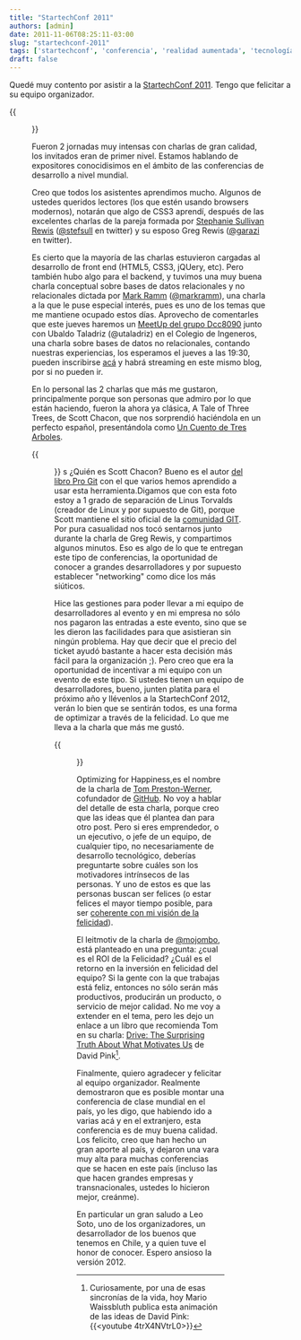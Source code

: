 ```yaml
---
title: "StartechConf 2011"
authors: [admin]
date: 2011-11-06T08:25:11-03:00
slug: "startechconf-2011"
tags: ['startechconf', 'conferencia', 'realidad aumentada', 'tecnología']
draft: false
---
```


Quedé muy contento por asistir a la [StartechConf 2011](http://www.startechconf.com/). Tengo que felicitar a su equipo
organizador.

{{<figure caption="con \@stefsull y \@garazi" src="startechconf.jpg">}}

Fueron 2 jornadas muy intensas con charlas de gran calidad, los
invitados eran de primer nivel. Estamos hablando de expositores
conocidisimos en el ámbito de las conferencias de desarrollo a nivel
mundial.

Creo que todos los asistentes aprendimos mucho. Algunos de ustedes
queridos lectores (los que estén usando browsers modernos), notarán que
algo de CSS3 aprendí, después de las excelentes charlas de la pareja
formada por [Stephanie Sullivan Rewis](http://www.w3conversions.com/)
([\@stefsull](https://twitter.com/#!/stefsull) en twitter) y su esposo
Greg Rewis ([\@garazi](https://twitter.com/#!/garazi) en twitter).

Es cierto que la mayoría de las charlas estuvieron cargadas al
desarrollo de front end (HTML5, CSS3, jQUery, etc). Pero también hubo
algo para el backend, y tuvimos una muy buena charla conceptual sobre
bases de datos relacionales y no relacionales dictada por [Mark Ramm](http://compoundthinking.com/blog/)
([\@markramm](https://twitter.com/#!/markramm)), una charla a la que le
puse especial interés, pues es uno de los temas que me mantiene ocupado
estos días. Aprovecho de comentarles que este jueves haremos un 
[MeetUp del grupo Dcc8090](http://www.meetup.com/dcc8090/) junto con Ubaldo
Taladriz (\@utaladriz) en el Colegio de Ingeneros, una charla sobre
bases de datos no relacionales, contando nuestras experiencias, los
esperamos el jueves a las 19:30, pueden inscribirse
[acá](http://www.meetup.com/dcc8090/events/39723222/) y habrá streaming
en este mismo blog, por si no pueden ir.

En lo personal las 2 charlas que más me gustaron, principalmente porque
son personas que admiro por lo que están haciendo, fueron la ahora ya
clásica, A Tale of Three Trees, de Scott Chacon, que nos sorprendió
haciéndola en un perfecto español, presentándola como [Un Cuento de Tres
Arboles](http://speakerdeck.com/u/schacon/p/un-cuento-de-tres-arboles).

{{<figure caption="Con Scott Chacon" src="with-chacon.jpg">}}
s
¿Quién es Scott Chacon? Bueno es el autor [del libro Pro Git](http://progit.org/book/) con el que varios hemos aprendido a usar
esta herramienta.Digamos que con esta foto estoy a 1 grado de separación
de Linus Torvalds (creador de Linux y por supuesto de Git), porque Scott
mantiene el sitio oficial de la [comunidad GIT](http://git-scm.com/).
Por pura casualidad nos tocó sentarnos junto durante la charla de Greg
Rewis, y compartimos algunos minutos. Eso es algo de lo que te entregan
este tipo de conferencias, la oportunidad de conocer a grandes
desarrolladores y por supuesto establecer "networking" como dice los
más siúticos.

Hice las gestiones para poder llevar a mi equipo de desarrolladores al
evento y en mi empresa no sólo nos pagaron las entradas a este evento,
sino que se les dieron las facilidades para que asistieran sin ningún
problema. Hay que decir que el precio del ticket ayudó bastante a hacer
esta decisión más fácil para la organización ;). Pero creo que era la
oportunidad de incentivar a mi equipo con un evento de este tipo. Si
ustedes tienen un equipo de desarrolladores, bueno, junten platita para
el próximo año y llévenlos a la StartechConf 2012, verán lo bien que se
sentirán todos, es una forma de optimizar a través de la felicidad. Lo
que me lleva a la charla que más me gustó.

{{<figure caption="Cerveza!! foto compartida por \@mojombo http://instagr.am/p/SyNF2/" src="cervezas.jpg">}}

Optimizing for Happiness,es el nombre de la charla de [Tom Preston-Werner](http://tom.preston-werner.com/), cofundador de
[GitHub](https://github.com/). No voy a hablar del detalle de esta
charla, porque creo que las ideas que él plantea dan para otro post.
Pero si eres emprendedor, o un ejecutivo, o jefe de un equipo, de
cualquier tipo, no necesariamente de desarrollo tecnológico, deberías
preguntarte sobre cuáles son los motivadores intrínsecos de las
personas. Y uno de estos es que las personas buscan ser felices (o estar
felices el mayor tiempo posible, para ser 
[coherente con mi visión de la felicidad](/blog/2010/10/ser-y-estar.html)).

El leitmotiv de la charla de
[\@mojombo](https://twitter.com/#!/mojombo), está planteado en una
pregunta: ¿cual es el ROI de la Felicidad? ¿Cuál es el retorno en la
inversión en felicidad del equipo? Si la gente con la que trabajas está
feliz, entonces no sólo serán más productivos, producirán un producto, o
servicio de mejor calidad. No me voy a extender en el tema, pero les
dejo un enlace a un libro que recomienda Tom en su charla: [Drive: The
Surprising Truth About What Motivates Us](http://amzn.to/vVwNxh) de
David Pink[^1].

Finalmente, quiero agradecer y felicitar al equipo organizador.
Realmente demostraron que es posible montar una conferencia de clase
mundial en el país, yo les digo, que habiendo ido a varias acá y en el
extranjero, esta conferencia es de muy buena calidad. Los felicito, creo
que han hecho un gran aporte al país, y dejaron una vara muy alta para
muchas conferencias que se hacen en este país (incluso las que hacen
grandes empresas y transnacionales, ustedes lo hicieron mejor, creánme).

En particular un gran saludo a Leo Soto, uno de los organizadores, un
desarrollador de los buenos que tenemos en Chile, y a quien tuve el
honor de conocer. Espero ansioso la versión 2012.

[^1]: Curiosamente, por una de esas sincronías de la vida, hoy Mario Waissbluth publica esta animación de las ideas de David Pink: {{<youtube 4trX4NVtrL0>}}
